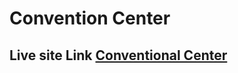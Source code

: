 # Convention Center
## Live site Link [Conventional Center](https://convention-center-a03.netlify.app/)
